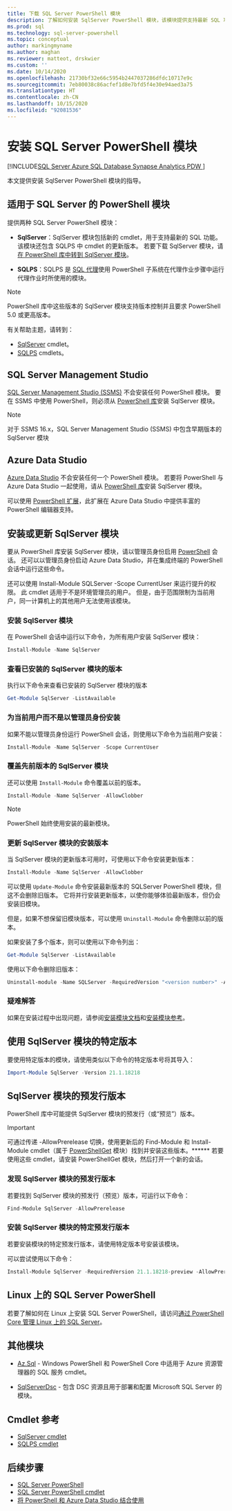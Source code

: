 ```yaml
---
title: 下载 SQL Server PowerShell 模块
description: 了解如何安装 SqlServer PowerShell 模块，该模块提供支持最新 SQL 功能的 cmdlet，并在 SQLPS 模块中包含 cmdlet 的更新版本。
ms.prod: sql
ms.technology: sql-server-powershell
ms.topic: conceptual
author: markingmyname
ms.author: maghan
ms.reviewer: matteot, drskwier
ms.custom: ''
ms.date: 10/14/2020
ms.openlocfilehash: 21730bf32e66c5954b2447037286dfdc10717e9c
ms.sourcegitcommit: 7eb80038c86acfef1d8e7bfd5f4e30e94aed3a75
ms.translationtype: HT
ms.contentlocale: zh-CN
ms.lasthandoff: 10/15/2020
ms.locfileid: "92081536"
---
```

# <a name="install-the-sql-server-powershell-module"></a>安装 SQL Server PowerShell 模块

[!INCLUDE[SQL Server Azure SQL Database Synapse Analytics PDW ](../includes/applies-to-version/sql-asdb-asdbmi-asa-pdw.md)]

本文提供安装 SqlServer PowerShell 模块的指导。

## <a name="powershell-modules-for-sql-server"></a>适用于 SQL Server 的 PowerShell 模块

提供两种 SQL Server PowerShell 模块：

- **SqlServer**：SqlServer 模块包括新的 cmdlet，用于支持最新的 SQL 功能。 该模块还包含 SQLPS 中 cmdlet 的更新版本。 若要下载 SqlServer 模块，请[在 PowerShell 库中转到 SqlServer 模块](https://www.powershellgallery.com/packages/Sqlserver)。

- **SQLPS**：SQLPS 是 [SQL 代理](sql-server-powershell.md#sql-server-agent)使用 PowerShell 子系统在代理作业步骤中运行代理作业时所使用的模块。

> [!NOTE]
> PowerShell 库中这些版本的 SqlServer  模块支持版本控制并且要求 PowerShell 5.0 或更高版本。

有关帮助主题，请转到：

- [SqlServer](/powershell/module/sqlserver) cmdlet。
- [SQLPS](/powershell/module/sqlps) cmdlets。

## <a name="sql-server-management-studio"></a>SQL Server Management Studio

[SQL Server Management Studio (SSMS)](../ssms/download-sql-server-management-studio-ssms.md) 不会安装任何 PowerShell 模块。 要在 SSMS 中使用 PowerShell，则必须从 [PowerShell 库](https://www.powershellgallery.com/packages/Sqlserver)安装 SqlServer  模块。

> [!NOTE]
> 对于 SSMS 16.x，SQL Server Management Studio (SSMS) 中包含早期版本的 SqlServer 模块

## <a name="azure-data-studio"></a>Azure Data Studio

[Azure Data Studio](../azure-data-studio/download-azure-data-studio.md) 不会安装任何一个 PowerShell 模块。 若要将 PowerShell 与 Azure Data Studio 一起使用，请从 [PowerShell 库](https://www.powershellgallery.com/packages/Sqlserver)安装 SqlServer  模块。

可以使用 [PowerShell 扩展](../azure-data-studio/extensions/powershell-extension.md)，此扩展在 Azure Data Studio 中提供丰富的 PowerShell 编辑器支持。

## <a name="installing-or-updating-the-sqlserver-module"></a>安装或更新 SqlServer 模块

要从 PowerShell 库安装 SqlServer  模块，请以管理员身份启用 [PowerShell](/powershell/scripting/overview) 会话。 还可以以管理员身份启动 Azure Data Studio，并在集成终端的 PowerShell 会话中运行这些命令。

还可以使用 Install-Module SQLServer -Scope CurrentUser 来运行提升的权限。 此 cmdlet 适用于不是环境管理员的用户。 但是，由于范围限制为当前用户，同一计算机上的其他用户无法使用该模块。

### <a name="install-the-sqlserver-module"></a>安装 SqlServer 模块

在 PowerShell 会话中运行以下命令，为所有用户安装 SqlServer 模块：

```powershell
Install-Module -Name SqlServer
```

### <a name="to-view-the-versions-of-the-sqlserver-module-installed"></a>查看已安装的 SqlServer 模块的版本

执行以下命令来查看已安装的 SqlServer 模块的版本

```powershell
Get-Module SqlServer -ListAvailable
```

### <a name="install-for-the-current-user-rather-than-as-an-administrator"></a>为当前用户而不是以管理员身份安装

如果不能以管理员身份运行 PowerShell 会话，则使用以下命令为当前用户安装：

```powershell
Install-Module -Name SqlServer -Scope CurrentUser
```

### <a name="to-overwrite-a-previous-version-of-the-sqlserver-module"></a>覆盖先前版本的 SqlServer 模块

还可以使用 `Install-Module` 命令覆盖以前的版本。

```powershell
Install-Module -Name SqlServer -AllowClobber
```

> [!Note]
> PowerShell 始终使用安装的最新模块。

### <a name="update-the-installed-version-of-the-sqlserver-module"></a>更新 SqlServer 模块的安装版本

当 SqlServer 模块的更新版本可用时，可使用以下命令安装更新版本：

```powershell
Install-Module -Name SqlServer -AllowClobber
```

可以使用 `Update-Module` 命令安装最新版本的 SQLServer PowerShell 模块，但这不会删除旧版本。 它将并行安装更新版本，以使你能够体验最新版本，但仍会安装旧模块。

但是，如果不想保留旧模块版本，可以使用 `Uninstall-Module` 命令删除以前的版本。

如果安装了多个版本，则可以使用以下命令列出：

```powershell
Get-Module SqlServer -ListAvailable
```

使用以下命令删除旧版本：

```powershell
Uninstall-module -Name SQLServer -RequiredVersion "<version number>" -AllowClobber
```

### <a name="troubleshooting"></a>疑难解答

如果在安装过程中出现问题，请参阅[安装模块文档](https://www.powershellgallery.com/packages/PowerShellGet/2.2.1)和[安装模块参考](/powershell/module/powershellget/Install-Module)。

## <a name="using-a-specific-version-of-the-sqlserver-module"></a>使用 SqlServer 模块的特定版本

要使用特定版本的模块，请使用类似以下命令的特定版本号将其导入：

```powershell
Import-Module SqlServer -Version 21.1.18218
```

## <a name="pre-release-versions-of-the-sqlserver-module"></a>SqlServer 模块的预发行版本

PowerShell 库中可能提供 SqlServer 模块的预发行（或“预览”）版本。

> [!IMPORTANT]
> 可通过传递 -AllowPrerelease 切换，使用更新后的 Find-Module 和 Install-Module cmdlet（属于 [PowerShellGet](https://www.powershellgallery.com/packages/PowerShellGet) 模块）找到并安装这些版本。****** 若要使用这些 cmdlet，请安装 PowerShellGet 模块，然后打开一个新的会话。

### <a name="to-discover-pre-release-versions-of-the-sqlserver-module"></a>发现 SqlServer 模块的预发行版本

若要找到 SqlServer 模块的预发行（预览）版本，可运行以下命令：

```powershell
Find-Module SqlServer -AllowPrerelease
```

### <a name="to-install-a-specific-pre-release-version-of-the-sqlserver-module"></a>安装 SqlServer 模块的特定预发行版本

若要安装模块的特定预发行版本，请使用特定版本号安装该模块。

可以尝试使用以下命令：

```powershell
Install-Module SqlServer -RequiredVersion 21.1.18218-preview -AllowPrerelease
```

## <a name="sql-server-powershell-on-linux"></a>Linux 上的 SQL Server PowerShell

若要了解如何在 Linux 上安装 SQL Server PowerShell，请访问[通过 PowerShell Core 管理 Linux 上的 SQL Server](../linux/sql-server-linux-manage-powershell-core.md)。

## <a name="other-modules"></a>其他模块

- [Az.Sql](https://www.powershellgallery.com/packages/Az.Sql/) - Windows PowerShell 和 PowerShell Core 中适用于 Azure 资源管理器的 SQL 服务 cmdlet。

- [SqlServerDsc](https://www.powershellgallery.com/packages/SqlServerDsc/) - 包含 DSC 资源且用于部署和配置 Microsoft SQL Server 的模块。

## <a name="cmdlet-reference"></a>Cmdlet 参考

- [SqlServer cmdlet](https://docs.microsoft.com/powershell/module/sqlserver)
- [SQLPS cmdlet](https://docs.microsoft.com/powershell/module/sqlps)

## <a name="next-steps"></a>后续步骤

- [SQL Server PowerShell](sql-server-powershell.md)
- [SQL Server PowerShell cmdlet](https://docs.microsoft.com/powershell/module/sqlserver)
- [将 PowerShell 和 Azure Data Studio 结合使用](../azure-data-studio/extensions/powershell-extension.md)